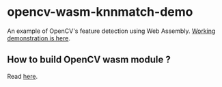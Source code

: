 # opencv-wasm-knnmatch-demo

An example of OpenCV's feature detection using Web Assembly.
[Working demonstration is here](https://quramy.github.io/opencv-wasm-knnmatch-demo).

## How to build OpenCV wasm module ?
Read [here](https://github.com/Quramy/opencvjs/blob/featuers2d_only/README.md#opencvjs-).

